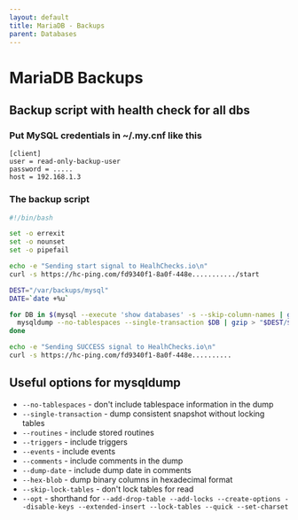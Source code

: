 ```yaml
---
layout: default
title: MariaDB - Backups
parent: Databases
---
```


# MariaDB Backups

## Backup script with health check for all dbs

### Put MySQL credentials in ~/.my.cnf like this

```
[client]
user = read-only-backup-user
password = .....
host = 192.168.1.3
```

### The backup script

```bash
#!/bin/bash

set -o errexit
set -o nounset
set -o pipefail

echo -e "Sending start signal to HealhChecks.io\n"
curl -s https://hc-ping.com/fd9340f1-8a0f-448e.........../start

DEST="/var/backups/mysql"
DATE=`date +%u`

for DB in $(mysql --execute 'show databases' -s --skip-column-names | grep -v information_schema | grep -v performance_schema | grep -v meta | grep -v sys | grep -v mysql); do
  mysqldump --no-tablespaces --single-transaction $DB | gzip > "$DEST/$DB.$DATE.sql.gz";
done

echo -e "Sending SUCCESS signal to HealhChecks.io\n"
curl -s https://hc-ping.com/fd9340f1-8a0f-448e..........
```

## Useful options for mysqldump

- `--no-tablespaces` - don't include tablespace information in the dump
- `--single-transaction` - dump consistent snapshot without locking tables
- `--routines` - include stored routines
- `--triggers` - include triggers
- `--events` - include events
- `--comments` - include comments in the dump
- `--dump-date` - include dump date in comments
- `--hex-blob` - dump binary columns in hexadecimal format
- `--skip-lock-tables` - don't lock tables for read
- `--opt` - shorthand for `--add-drop-table --add-locks --create-options --disable-keys --extended-insert --lock-tables --quick --set-charset`

